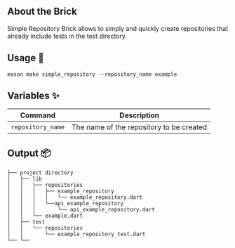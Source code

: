 ## About the Brick 
Simple Repository Brick allows to simply and quickly create repositories that already include tests in the test directory.


## Usage 🚀

```
mason make simple_repository --repository_name example
```
## Variables ✨

| Command | Description |
| --- | --- |
| `repository_name` | The name of the repository to be created |

## Output 📦

```
├── project directory
│   ├── lib
│   │   ├── repositories
│   │   │   ├── example_repository
│   │   │   │   └── example_repository.dart
│   │   │   └──api_example_repository
│   │   │       └── api_example_repository.dart
│   │   └── example.dart
│   ├── test
│   │   └── repositories
│   │       └── example_repository_test.dart
└── └──

```
